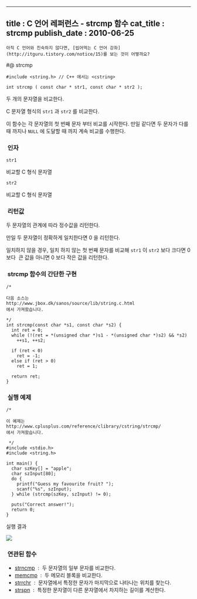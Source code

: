 ----------------
title : C 언어 레퍼런스 - strcmp 함수
cat_title :  strcmp
publish_date : 2010-06-25
--------------



```warning
아직 C 언어와 친숙하지 않다면, [씹어먹는 C 언어 강좌](http://itguru.tistory.com/notice/15)를 보는 것이 어떻까요?

```

#@ strcmp

```info-format
#include <string.h> // C++ 에서는 <cstring>

int strcmp ( const char * str1, const char * str2 );
```


두 개의 문자열을 비교한다.

C 문자열 형식의 `str1` 과 `str2` 를 비교한다.

이 함수는 각 문자열의 첫 번째 문자 부터 비교를 시작한다. 만일 같다면 두 문자가 다를 때 까지나 `NULL` 에 도달할 때 까지 계속 비교를 수행한다.



###  인자

`str1`

비교할 C 형식 문자열

`str2`

비교할 C 형식 문자열



###  리턴값


두 문자열의 관계에 따라 정수값을 리턴한다.

만일 두 문자열이 정확하게 일치한다면 0 을 리턴한다.

일치하지 않을 경우, 일치 하지 않는 첫 번째 문자를 비교해 `str1` 이 `str2` 보다 크다면 0 보다  큰 값을 아니면 0 보다 작은 값을 리턴한다.



###  strcmp 함수의 간단한 구현





```cpp-formatted
/*

다음 소스는
http://www.jbox.dk/sanos/source/lib/string.c.html
에서 가져왔습니다.

*/
int strcmp(const char *s1, const char *s2) {
  int ret = 0;
  while (!(ret = *(unsigned char *)s1 - *(unsigned char *)s2) && *s2)
    ++s1, ++s2;

  if (ret < 0)
    ret = -1;
  else if (ret > 0)
    ret = 1;

  return ret;
}
```



###  실행 예제




```cpp-formatted
/*

이 예제는
http://www.cplusplus.com/reference/clibrary/cstring/strcmp/
에서 가져왔습니다.

 */
#include <stdio.h>
#include <string.h>

int main() {
  char szKey[] = "apple";
  char szInput[80];
  do {
    printf("Guess my favourite fruit? ");
    scanf("%s", szInput);
  } while (strcmp(szKey, szInput) != 0);

  puts("Correct answer!");
  return 0;
}
```


실행 결과


![](http://img1.daumcdn.net/thumb/R1920x0/?fname=http%3A%2F%2Fcfile29.uf.tistory.com%2Fimage%2F193B1B1E4C24BABDAC1454)

###  연관된 함수

*  [strncmp](http://itguru.tistory.com/90)  :  두 문자열의 일부 문자를 비교한다.
*  [memcmp](http://itguru.tistory.com/84)  :  두 메모리 블록을 비교한다.
*  [strrchr](http://itguru.tistory.com/96)  :  문자열에서 특정한 문자가 마지막으로 나타나는 위치를 찾는다.
*  [strspn](http://itguru.tistory.com/97)  :  특정한 문자열이 다른 문자열에서 차지하는 길이를 계산한다.